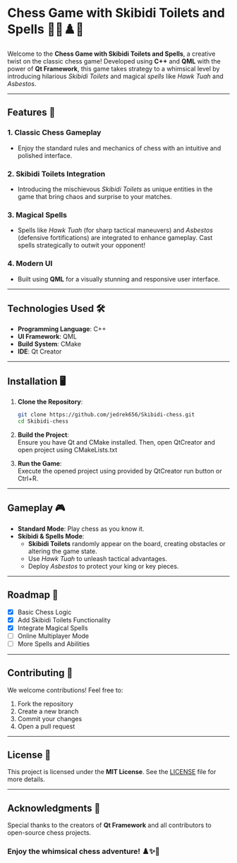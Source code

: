 # Chess Game with Skibidi Toilets and Spells 🧙‍♂️♟️🚽  

Welcome to the **Chess Game with Skibidi Toilets and Spells**, a creative twist on the classic chess game! Developed using **C++** and **QML** with the power of **Qt Framework**, this game takes strategy to a whimsical level by introducing hilarious *Skibidi Toilets* and magical *spells* like *Hawk Tuah* and *Asbestos*.  

---

## Features 🚀  

### 1. **Classic Chess Gameplay**  
- Enjoy the standard rules and mechanics of chess with an intuitive and polished interface.  

### 2. **Skibidi Toilets Integration**  
- Introducing the mischievous *Skibidi Toilets* as unique entities in the game that bring chaos and surprise to your matches.  

### 3. **Magical Spells**  
- Spells like *Hawk Tuah* (for sharp tactical maneuvers) and *Asbestos* (defensive fortifications) are integrated to enhance gameplay. Cast spells strategically to outwit your opponent!  

### 4. **Modern UI**  
- Built using **QML** for a visually stunning and responsive user interface.  

---

## Technologies Used 🛠️  

- **Programming Language**: C++  
- **UI Framework**: QML  
- **Build System**: CMake  
- **IDE**: Qt Creator  

---

## Installation 🖥️  

1. **Clone the Repository**:  
   ```bash
   git clone https://github.com/jedrek656/Skibidi-chess.git
   cd Skibidi-chess
   ```  

2. **Build the Project**:  
   Ensure you have Qt and CMake installed. Then, open QtCreator and open project using CMakeLists.txt 

3. **Run the Game**:  
   Execute the opened project using provided by QtCreator run button or Ctrl+R.

---

## Gameplay 🎮  

- **Standard Mode**: Play chess as you know it.  
- **Skibidi & Spells Mode**:  
  - **Skibidi Toilets** randomly appear on the board, creating obstacles or altering the game state.  
  - Use *Hawk Tuah* to unleash tactical advantages.  
  - Deploy *Asbestos* to protect your king or key pieces.  

---

## Roadmap 🌟  

- [x] Basic Chess Logic  
- [x] Add Skibidi Toilets Functionality  
- [x] Integrate Magical Spells  
- [ ] Online Multiplayer Mode  
- [ ] More Spells and Abilities  

---

## Contributing 🤝  

We welcome contributions! Feel free to:  
1. Fork the repository  
2. Create a new branch 
3. Commit your changes  
4. Open a pull request  

---

## License 📜  

This project is licensed under the **MIT License**. See the [LICENSE](LICENSE) file for more details.  

---

## Acknowledgments 💖  

Special thanks to the creators of **Qt Framework** and all contributors to open-source chess projects.  

### Enjoy the whimsical chess adventure! ♟️✨🚽  
